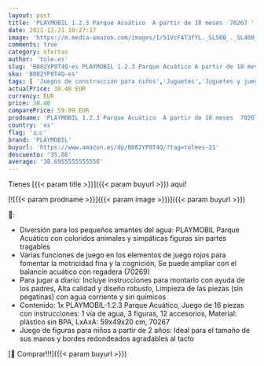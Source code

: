 ```yaml
---
layout: post
title: 'PLAYMOBIL 1.2.3 Parque Acuático  A partir de 18 meses  70267 '
date: 2021-12-21 10:27:17
image: 'https://m.media-amazon.com/images/I/51VcFAT3fYL._SL500_._SL400_.jpg'
comments: true
category: ofertas
author: 'tole.es'
slug: 'B082YP8T4Q-es PLAYMOBIL 1.2.3 Parque Acuático A partir de 18 meses 70267'
sku: 'B082YP8T4Q-es'
tags: [ 'Juegos de construcción para niños','Juguetes','Juguetes y juegos','Sets de construcción','playmobil', ]
actualPrice: 38.48 EUR
currency: EUR
price: 38.48
comparePrice: 59.99 EUR
prodname: 'PLAYMOBIL 1.2.3 Parque Acuático  A partir de 18 meses  70267 '
country: 'es'
flag: '🇪🇸'
brand: 'PLAYMOBIL'
buyurl: 'https://www.amazon.es/dp/B082YP8T4Q/?tag=tolees-21'
descuento: '35.86'
average: '38.6955555555556'
---
```


Tienes [{{< param title >}}]({{< param buyurl >}}) aqui!

[![{{< param prodname >}}]({{< param image >}})]({{< param buyurl >}})

🔎:

- Diversión para los pequeños amantes del agua: PLAYMOBIL Parque Acuático con coloridos animales y simpáticas figuras sin partes tragables
- Varias funciones de juego en los elementos de juego rojos para fomentar la motricidad fina y la cognición, Se puede ampliar con el balancín acuático con regadera (70269)
- Para jugar a diario: Incluye instrucciones para montarlo con ayuda de los padres, Alta calidad y diseño robusto, Limpieza de las piezas (sin pegatinas) con agua corriente y sin químicos
- Contenido: 1x PLAYMOBIL-1.2.3 Parque Acuático, Juego de 16 piezas con instrucciones: 1 vía de agua, 3 figuras, 12 accesorios, Material: plástico sin BPA, LxAxA: 59x49x20 cm, 70267
- Juego de figuras para niños a partir de 2 años: Ideal para el tamaño de sus manos y bordes redondeados agradables al tacto

[🛒 Comprar!!!]({{< param buyurl >}})
